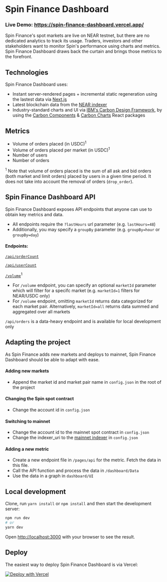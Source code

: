 # Spin Finance Dashboard

### Live Demo: https://spin-finance-dashboard.vercel.app/

Spin Finance's spot markets are live on NEAR testnet, but there are no dedicated analytics to track its usage. Traders, investors and other stakeholders want to monitor Spin's performance using charts and metrics. Spin Finance Dashboard draws back the curtain and brings those metrics to the forefront.

## Technologies

Spin Finance Dashboard uses:

- Instant server-rendered pages + incremental static regeneration using the lastest data via [Next.js](https://nextjs.org/)
- Latest blockchain data from the [NEAR indexer](https://github.com/near/near-indexer-for-explorer/)
- Industry-standard charts and UI via [IBM's Carbon Design Framework](https://www.carbondesignsystem.com/), by using the [Carbon Components](https://github.com/carbon-design-system/carbon/tree/main/packages/react) & [Carbon Charts](https://github.com/carbon-design-system/carbon-charts/tree/master/packages/react) React packages

## Metrics

- Volume of orders placed (in USDC)<sup>1</sup>
- Volume of orders placed per market (in USDC)<sup>1</sup>
- Number of users
- Number of orders

<sup>1</sup> Note that volume of orders placed is the sum of all ask and bid orders (both market and limit orders) placed by users in a given time period. It does not take into account the removal of orders (`drop_order`).

## Spin Finance Dashboard API

Spin Finance Dashboard exposes API endpoints that anyone can use to obtain key metrics and data.

- All endpoints require the `?lastHours` url parameter (e.g. `lastHours=48`)
- Additionally, you may specify a `groupBy` parameter (e.g. `groupBy=hour` or `groupBy=day`)

#### Endpoints:

[`/api/orderCount`](https://spin-finance-dashboard.vercel.app/api/orderCount?lastHours=24&groupBy=hour)

[`/api/userCount`](https://spin-finance-dashboard.vercel.app/api/userCount?lastHours=24&groupBy=hour)

[`/volume`](https://spin-finance-dashboard.vercel.app/api/volume?lastHours=24&groupBy=hour)<sup>1</sup>

- For `/volume` endpoint, you can specify an optional `marketId` parameter which will filter for a specifc market (e.g. `marketId=1` filters for NEAR/USDC only)
- For `/volume` endpoint, omitting `marketId` returns data categorized for each market pair. Alternatively, `marketId=all` returns data summed and aggregated over all markets

`/api/orders` is a data-heavy endpoint and is available for local development only

## Adapting the project

As Spin Finance adds new markets and deploys to mainnet, Spin Finance Dashboard should be able to adapt with ease.

#### Adding new markets

- Append the market id and market pair name in `config.json` in the root of the project

#### Changing the Spin spot contract

- Change the account id in `config.json`

#### Switching to mainnet

- Change the account id to the mainnet spot contract in `config.json`
- Change the indexer_uri to the [mainnet indexer](https://github.com/near/near-indexer-for-explorer/) in `config.json`

#### Adding a new metric

- Create a new endpoint file in `/pages/api` for the metric. Fetch the data in this file.
- Call the API function and process the data in `/dashboard/Data`
- Use the data in a graph in `dashboard/UI`

## Local development

Clone, run `yarn install` or `npm install` and then start the development server:

```bash
npm run dev
# or
yarn dev
```

Open [http://localhost:3000](http://localhost:3000) with your browser to see the result.

## Deploy

The easiest way to deploy Spin Finance Dashboard is via Vercel:

[![Deploy with Vercel](https://vercel.com/button)](https://vercel.com/new/clone?repository-url=https%3A%2F%2Fgithub.com%2Fkarlxlee%2Fspin-finance-dashboard)
